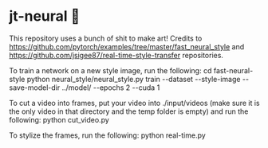 # jt-neural :rocket:

This repository uses a bunch of shit to make art! Credits to https://github.com/pytorch/examples/tree/master/fast_neural_style and https://github.com/jsigee87/real-time-style-transfer repositories.

To train a network on a new style image, run the following:
cd fast-neural-style
python neural_style/neural_style.py train --dataset <path-to-train-dataset> --style-image <path-to-style-image> --save-model-dir ../model/ --epochs 2 --cuda 1

To cut a video into frames, put your video into ./input/videos (make sure it is the only video in that directory and the temp folder is empty) and run the following:
python cut_video.py

To stylize the frames, run the following:
python real-time.py